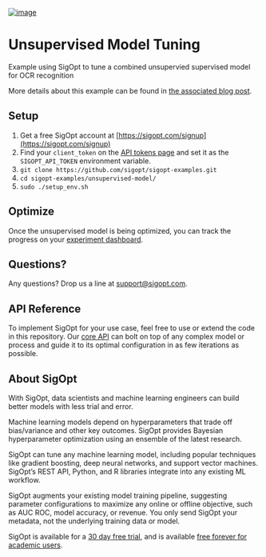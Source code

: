 [![image](https://sigopt.com/static/img/SigOpt_logo_horiz.png?raw=true)](https://sigopt.com)

# Unsupervised Model Tuning

Example using SigOpt to tune a combined unsupervied supervised model for OCR recognition

More details about this example can be found in [the associated blog post](http://blog.sigopt.com/post/140871698423/sigopt-for-ml-unsupervised-learning-with-even).

## Setup

1. Get a free SigOpt account at [https://sigopt.com/signup](https://sigopt.com/signup)
2. Find your `client_token` on the [API tokens page](https://sigopt.com/tokens) and set it
  as the `SIGOPT_API_TOKEN` environment variable.
4. `git clone https://github.com/sigopt/sigopt-examples.git`
5. `cd sigopt-examples/unsupervised-model/`
4. `sudo ./setup_env.sh`

## Optimize

Once the unsupervised model is being optimized, you can track the progress on your [experiment dashboard](https://sigopt.com/experiments).

## Questions?
Any questions? Drop us a line at [support@sigopt.com](mailto:support@sigopt.com).

## API Reference
To implement SigOpt for your use case, feel free to use or extend the code in this repository. Our [core API](https://sigopt.com/docs) can bolt on top of any complex model or process and guide it to its optimal configuration in as few iterations as possible. 

## About SigOpt

With SigOpt, data scientists and machine learning engineers can build better models with less trial and error.

Machine learning models depend on hyperparameters that trade off bias/variance and other key outcomes. SigOpt provides Bayesian hyperparameter optimization using an ensemble of the latest research.

SigOpt can tune any machine learning model, including popular techniques like gradient boosting, deep neural networks, and support vector machines. SigOpt’s REST API, Python, and R libraries integrate into any existing ML workflow.

SigOpt augments your existing model training pipeline, suggesting parameter configurations to maximize any online or offline objective, such as AUC ROC, model accuracy, or revenue. You only send SigOpt your metadata, not the underlying training data or model.

SigOpt is available for a [30 day free trial](https://sigopt.com/signup), and is available [free forever for academic users](https://sigopt.com/edu).
